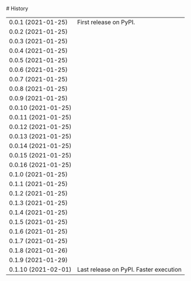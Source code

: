 
# History

<table>

<tr>
<td>
0.0.1 (2021-01-25)
</td>
<td>
First release on PyPI.
</td>
</tr>
<tr>
<td>
0.0.2 (2021-01-25)
</td>
</tr>
<tr>
<td>
0.0.3 (2021-01-25)
</td>
</tr>
<tr>
<td>
0.0.4 (2021-01-25)
</td>
</tr>
<tr>
<td>
0.0.5 (2021-01-25)
</td>
</tr>
<tr>
<td>
0.0.6 (2021-01-25)
</td>
</tr>
<tr>
<td>
0.0.7 (2021-01-25)
</td>
</tr>
<tr>
<td>
0.0.8 (2021-01-25)
</td>
</tr>
<tr>
<td>
0.0.9 (2021-01-25)
</td>
</tr>
<tr>
<td>
0.0.10 (2021-01-25)
</td>
</tr>
<tr>
<td>
0.0.11 (2021-01-25)
</td>
</tr>
<tr>
<td>
0.0.12 (2021-01-25)
</td>
</tr>
<tr>
<td>
0.0.13 (2021-01-25)
</td>
</tr>
<tr>
<td>
0.0.14 (2021-01-25)
</td>
</tr>
<tr>
<td>
0.0.15 (2021-01-25)
</td>
</tr>
<tr>
<td>
0.0.16 (2021-01-25)
</td>
</tr>
<tr>
<td>
0.1.0 (2021-01-25)
</td>
</tr>
<tr>
<td>
0.1.1 (2021-01-25)
</td>
</tr>
<tr>
<td>
0.1.2 (2021-01-25)
</td>
</tr>
<tr>
<td>
0.1.3 (2021-01-25)
</td>
</tr>
<tr>
<td>
0.1.4 (2021-01-25)
</td>
</tr>
<tr>
<td>
0.1.5 (2021-01-25)
</td>
</tr>
<tr>
<td>
0.1.6 (2021-01-25)
</td>
</tr>
<tr>
<td>
0.1.7 (2021-01-25)
</td>
</tr>
<tr>
<td>
0.1.8 (2021-01-26)
</td>
</tr>
<tr>
<td>
0.1.9 (2021-01-29)
</td>
</tr>
<tr>
<td>
0.1.10 (2021-02-01)
</td>
<td>
Last release on PyPI. Faster execution
</td>
</tr>
</table>
